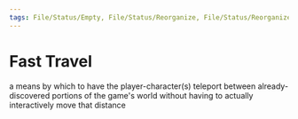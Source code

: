 ```yaml
---
tags: File/Status/Empty, File/Status/Reorganize, File/Status/Reorganize, File/Status/Recategorize, File/Status/Summarize, File/Status/Structuralize
---
```


# Fast Travel


a means by which to have the player-character(s) teleport between already-discovered portions of the game's world without having to actually interactively move that distance


